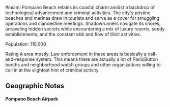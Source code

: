 #miami
Pompano Beach retains its coastal charm amidst a backdrop of technological advancement and criminal activities. The city's pristine beaches and marinas draw in tourists and serve as a cover for smuggling operations and clandestine meetings. Shadowrunners navigate its shores, unraveling hidden secrets while encountering a mix of luxury resorts, seedy establishments, and the constant ebb and flow of illicit activities.

Population: 110,000

Rating A area mostly. Law enforcement in these areas is basically a call-and-response system. This means there are actually a lot of PanicButton booths and neighborhood watch groups and other organizations willing to call in at the slightest hint of criminal activity.

## Geographic Notes

#### Pompano Beach Airpark